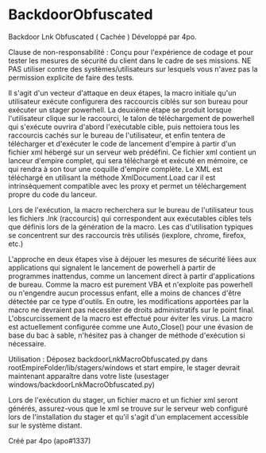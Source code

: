# BackdoorObfuscated
Backdoor Lnk Obfuscated ( Cachée ) Développé par 4po.

Clause de non-responsabilité : Conçu pour l'expérience de codage et pour tester les mesures de sécurité du client dans le cadre de ses missions. NE PAS utiliser contre des systèmes/utilisateurs sur lesquels vous n'avez pas la permission explicite de faire des tests.

Il s'agit d'un vecteur d'attaque en deux étapes, la macro initiale qu'un utilisateur exécute configurera des raccourcis ciblés sur son bureau pour exécuter un stager powerhell. La deuxième étape se produit lorsque l'utilisateur clique sur le raccourci, le talon de téléchargement de powerhell qui s'exécute ouvrira d'abord l'exécutable cible, puis nettoiera tous les raccourcis cachés sur le bureau de l'utilisateur, et enfin tentera de télécharger et d'exécuter le code de lancement d'empire à partir d'un fichier xml hébergé sur un serveur web prédéfini. Ce fichier xml contient un lanceur d'empire complet, qui sera téléchargé et exécuté en mémoire, ce qui rendra à son tour une coquille d'empire complète. Le XML est téléchargé en utilisant la méthode XmlDocument.Load car il est intrinsèquement compatible avec les proxy et permet un téléchargement propre du code du lanceur.

Lors de l'exécution, la macro recherchera sur le bureau de l'utilisateur tous les fichiers .lnk (raccourcis) qui correspondent aux exécutables cibles tels que définis lors de la génération de la macro. Les cas d'utilisation typiques se concentrent sur des raccourcis très utilisés (iexplore, chrome, firefox, etc.)

L'approche en deux étapes vise à déjouer les mesures de sécurité liées aux applications qui signalent le lancement de powerhell à partir de programmes inattendus, comme un lancement direct à partir d'applications de bureau. Comme la macro est purement VBA et n'exploite pas powerhell ou n'engendre aucun processus enfant, elle a moins de chances d'être détectée par ce type d'outils. En outre, les modifications apportées par la macro ne devraient pas nécessiter de droits administratifs sur le point final. L'obscurcissement de la macro est effectué pour éviter les virus. La macro est actuellement configurée comme une Auto_Close() pour une évasion de base du bac à sable, n'hésitez pas à changer de méthode d'exécution si nécessaire.

Utilisation : Déposez backdoorLnkMacroObfuscated.py dans rootEmpireFolder/lib/stagers/windows et start empire,  le stager devrait maintenant apparaître dans votre liste (usestager windows/backdoorLnkMacroObfuscated.py)

Lors de l'exécution du stager, un fichier macro et un fichier xml seront générés, assurez-vous que le xml se trouve sur le serveur web configuré lors de l'installation du stager et qu'il s'agit d'un emplacement accessible sur le système distant.

Créé par 4po (apo#1337)
